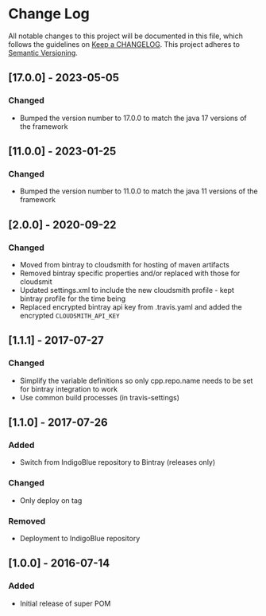 # Change Log
All notable changes to this project will be documented in this file, which follows the guidelines
on [Keep a CHANGELOG](http://keepachangelog.com/). This project adheres to
[Semantic Versioning](http://semver.org/).

## [17.0.0] - 2023-05-05
### Changed
- Bumped the version number to 17.0.0 to match the java 17 versions of the framework

## [11.0.0] - 2023-01-25
### Changed
- Bumped the version number to 11.0.0 to match the java 11 versions of the framework

## [2.0.0] - 2020-09-22
### Changed
- Moved from bintray to cloudsmith for hosting of maven artifacts
- Removed bintray specific properties and/or replaced with those for cloudsmit
- Updated settings.xml to include the new cloudsmith profile - kept bintray profile for the time being
- Replaced encrypted bintray api key from .travis.yaml and added the encrypted `CLOUDSMITH_API_KEY` 

## [1.1.1] - 2017-07-27
### Changed
- Simplify the variable definitions so only cpp.repo.name needs to be set for bintray integration to work
- Use common build processes (in travis-settings)

## [1.1.0] - 2017-07-26
### Added
- Switch from IndigoBlue repository to Bintray (releases only)
### Changed
- Only deploy on tag
### Removed
- Deployment to IndigoBlue repository
## [1.0.0] - 2016-07-14
### Added
- Initial release of super POM
